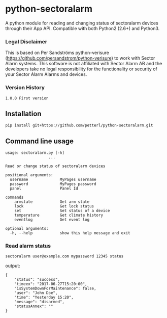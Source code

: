 # python-sectoralarm
A python module for reading and changing status of sectoralarm devices through their App API. 
Compatible with both Python2 (2.6+) and Python3.

### Legal Disclaimer
This is based on Per Sandströms python-verisure (https://github.com/persandstrom/python-verisure) to work with Sector Alarm systems.
This software is not affiliated with Sector Alarm AB and the developers take no legal responsibility for the functionality or security of your Sector Alarm Alarms and devices.


### Version History
```
1.0.0 First version
```

## Installation
``` pip install git+https://github.com/petterl/python-sectoralarm.git ```


## Command line usage

```
usage: sectoralarm.py [-h] 
                   ...

Read or change status of sectoralarm devices

positional arguments:
  username              MyPages username
  password              MyPages password
  panel                 Panel Id

commands
    armstate            Get arm state
    lock                Get lock status
    set                 Set status of a device
    temperature         Get climate history
    eventlog            Get event log

optional arguments:
  -h, --help            show this help message and exit
```

### Read alarm status

``` sectoralarm user@example.com mypassword 12345 status ```

output:

```
{
    "status": "success",
    "timeex": "2017-06-27T15:20:00",
    "isSystemDownForMaintenance": false,
    "user": "John Doe",
    "time": "Yesterday 15:20",
    "message": "disarmed",
    "statusAnnex": ""
}
```



